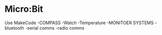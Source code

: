 # Micro:Bit

Use MakeCode
-COMPASS
-Watch
-Temperature
-MONITOER SYSTEMS
-bluetooth
-serial comms
-radio comms
